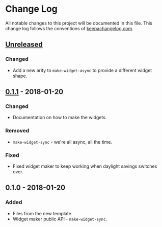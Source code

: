 # Change Log
All notable changes to this project will be documented in this file. This change log follows the conventions of [keepachangelog.com](http://keepachangelog.com/).

## [Unreleased]
### Changed
- Add a new arity to `make-widget-async` to provide a different widget shape.

## [0.1.1] - 2018-01-20
### Changed
- Documentation on how to make the widgets.

### Removed
- `make-widget-sync` - we're all async, all the time.

### Fixed
- Fixed widget maker to keep working when daylight savings switches over.

## 0.1.0 - 2018-01-20
### Added
- Files from the new template.
- Widget maker public API - `make-widget-sync`.

[Unreleased]: https://github.com/your-name/pmatch/compare/0.1.1...HEAD
[0.1.1]: https://github.com/your-name/pmatch/compare/0.1.0...0.1.1
